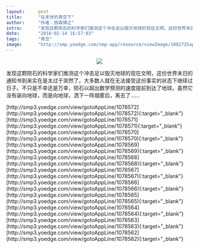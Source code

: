 ```yaml
---
layout:     post
title:      "在末世的青空下"
author:     "作者：西森博之"
intro:      "发现这颗陨石的科学家们推测这个冲击足以毁灭地球的现在文明，这份世界末日的通知书到来实在是太过于突然了。大多数人就在无法接受这份事实的状态下继续过日子。不只是不幸还是万幸，陨石以超出数学预测的速度提前到达了地球。虽然它没有装向地球，而是向地球，洒下一阵烟雾后，离去了……"
date:       "2018-02-14 16:57:03"
tags:       "青空"
image:      "http://smp.yoedge.com/smp-app/resource/viewImage/1002725appline.png"
---
```

<div style="text-align: center">
<p><img src="http://smp.yoedge.com/smp-app/resource/viewImage/1002725appline.png"/></p>
</div>
<p class="post-meta">
<span>发现这颗陨石的科学家们推测这个冲击足以毁灭地球的现在文明，这份世界末日的通知书到来实在是太过于突然了。大多数人就在无法接受这份事实的状态下继续过日子。不只是不幸还是万幸，陨石以超出数学预测的速度提前到达了地球。虽然它没有装向地球，而是向地球，洒下一阵烟雾后，离去了……</span>
</p>
[http://smp3.yoedge.com/view/gotoAppLine/1078572](http://smp3.yoedge.com/view/gotoAppLine/1078572){:target="_blank"}
[http://smp3.yoedge.com/view/gotoAppLine/1078571](http://smp3.yoedge.com/view/gotoAppLine/1078571){:target="_blank"}
[http://smp3.yoedge.com/view/gotoAppLine/1078570](http://smp3.yoedge.com/view/gotoAppLine/1078570){:target="_blank"}
[http://smp3.yoedge.com/view/gotoAppLine/1078569](http://smp3.yoedge.com/view/gotoAppLine/1078569){:target="_blank"}
[http://smp3.yoedge.com/view/gotoAppLine/1078568](http://smp3.yoedge.com/view/gotoAppLine/1078568){:target="_blank"}
[http://smp3.yoedge.com/view/gotoAppLine/1078567](http://smp3.yoedge.com/view/gotoAppLine/1078567){:target="_blank"}
[http://smp3.yoedge.com/view/gotoAppLine/1078566](http://smp3.yoedge.com/view/gotoAppLine/1078566){:target="_blank"}
[http://smp3.yoedge.com/view/gotoAppLine/1078565](http://smp3.yoedge.com/view/gotoAppLine/1078565){:target="_blank"}
[http://smp3.yoedge.com/view/gotoAppLine/1078564](http://smp3.yoedge.com/view/gotoAppLine/1078564){:target="_blank"}
[http://smp3.yoedge.com/view/gotoAppLine/1078563](http://smp3.yoedge.com/view/gotoAppLine/1078563){:target="_blank"}
[http://smp3.yoedge.com/view/gotoAppLine/1078562](http://smp3.yoedge.com/view/gotoAppLine/1078562){:target="_blank"}


